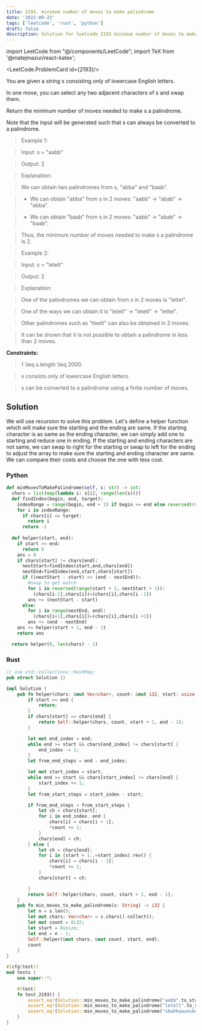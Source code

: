 ```yaml
---
title: 2193. minimum number of moves to make palindrome
date: '2022-09-23'
tags: ['leetcode', 'rust', 'python']
draft: false
description: Solution for leetcode 2193 minimum number of moves to make palindrome
---
```

import LeetCode from "@/components/LeetCode";
import TeX from '@matejmazur/react-katex';

<LeetCode.ProblemCard id={2193}/>

You are given a string s consisting only of lowercase English letters.



In one move, you can select any two adjacent characters of s and swap them.



Return the minimum number of moves needed to make s a palindrome.



Note that the input will be generated such that s can always be converted to a palindrome.



 



 > Example 1:



 > Input: s <TeX>=</TeX> "aabb"

 > Output: 2

 > Explanation:

 > We can obtain two palindromes from s, "abba" and "baab". 

 > - We can obtain "abba" from s in 2 moves: "aabb" -> "abab" -> "abba".

 > - We can obtain "baab" from s in 2 moves: "aabb" -> "abab" -> "baab".

 > Thus, the minimum number of moves needed to make s a palindrome is 2.

 > Example 2:



 > Input: s <TeX>=</TeX> "letelt"

 > Output: 2

 > Explanation:

 > One of the palindromes we can obtain from s in 2 moves is "lettel".

 > One of the ways we can obtain it is "letelt" -> "letetl" -> "lettel".

 > Other palindromes such as "tleelt" can also be obtained in 2 moves.

 > It can be shown that it is not possible to obtain a palindrome in less than 2 moves.

 



**Constraints:**



 > 1 <TeX>\leq</TeX> s.length <TeX>\leq</TeX> 2000

 > s consists only of lowercase English letters.

 > s can be converted to a palindrome using a finite number of moves.


## Solution
We will use recursion to solve this problem. Let's define a helper function which will make sure the starting and the ending are same. If the starting character is as same as the ending character, we can simply add one to starting and reduce one in ending. If the starting and ending characters are not same, we can swap to right for the starting or swap to left for the ending to adjust the array to make sure the starting and ending character are same. We can compare their costs and choose the one with less cost. 
### Python
```python
def minMovesToMakePalindrome(self, s: str) -> int:
  chars = list(map(lambda i: s[i], range(len(s))))
  def findIndex(begin, end, target):
    indexRange = range(begin, end + 1) if begin <= end else reversed(range(end, begin + 1))
    for i in indexRange:
      if chars[i] == target:
        return i
      return -1
                
  def helper(start, end):
    if start >= end:
      return 0
    ans = 0
    if chars[start] != chars[end]:
      nextStart=findIndex(start,end,chars[end])
      nextEnd=findIndex(end,start,chars[start])
      if ((nextStart - start) <= (end - nextEnd)):
        #swap to get match
        for i in reversed(range(start + 1, nextStart + 1)):
          (chars[i-1],chars[i])=(chars[i],chars[i -1])                                
        ans += (nextStart - start)
      else:
        for i in range(nextEnd, end):
          (chars[i+1],chars[i])=(chars[i],chars[i +1])
        ans += (end - nextEnd)
    ans += helper(start + 1, end - 1)
    return ans

  return helper(0, len(chars) - 1)
```
### Rust
```rust
// use std::collections::HashMap;
pub struct Solution {}

impl Solution {
    pub fn helper(chars: &mut Vec<char>, count: &mut i32, start: usize, end: usize) {
        if start >= end {
            return;
        }
        if chars[start] == chars[end] {
            return Self::helper(chars, count, start + 1, end - 1);
        }

        let mut end_index = end;
        while end >= start && chars[end_index] != chars[start] {
            end_index -= 1;
        }
        let from_end_steps = end - end_index;

        let mut start_index = start;
        while end >= start && chars[start_index] != chars[end] {
            start_index += 1;
        }
        let from_start_steps = start_index - start;

        if from_end_steps < from_start_steps {
            let ch = chars[start];
            for i in end_index..end {
                chars[i] = chars[i + 1];
                *count += 1;
            }
            chars[end] = ch;    
        } else {
            let ch = chars[end];
            for i in (start + 1..=start_index).rev() {
                chars[i] = chars[i - 1];
                *count += 1;
            }
            chars[start] = ch;    

        }
        return Self::helper(chars, count, start + 1, end - 1);
    }
    pub fn min_moves_to_make_palindrome(s: String) -> i32 {
        let n = s.len();
        let mut chars: Vec<char> = s.chars().collect();
        let mut count = 0i32;
        let start = 0usize;
        let end = n - 1;
        Self::helper(&mut chars, &mut count, start, end);
        count
    }
}

#[cfg(test)]
mod tests {
    use super::*;

    #[test]
    fn test_2193() {
        assert_eq!(Solution::min_moves_to_make_palindrome("aabb".to_string()), 2);
        assert_eq!(Solution::min_moves_to_make_palindrome("letelt".to_string()), 2);
        assert_eq!(Solution::min_moves_to_make_palindrome("skwhhaaunskegmdtutlgtteunmuuludii".to_string()), 163);        
    }
}


```
